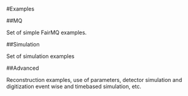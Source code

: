 #Examples

##MQ

Set of simple FairMQ examples.

##Simulation

Set of simulation examples

##Advanced

Reconstruction examples, use of parameters, detector simulation and digitization event wise and timebased simulation, etc.
